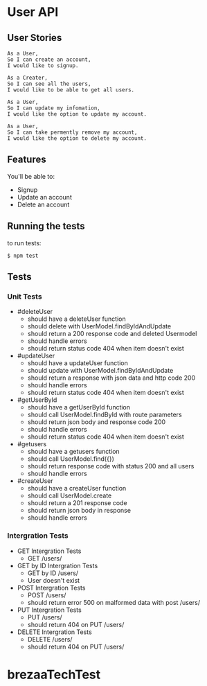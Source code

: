 # User API

## User Stories

```
As a User,
So I can create an account,
I would like to signup.

As a Creater,
So I can see all the users,
I would like to be able to get all users.

As a User,
So I can update my infomation,
I would like the option to update my account.

As a User,
So I can take permently remove my account,
I would like the option to delete my account.
```

## Features

You'll be able to:

- Signup
- Update an account
- Delete an account

## Running the tests

to run tests:

```
$ npm test
```

## Tests 

### Unit Tests

- #deleteUser
  - should have a deleteUser function
  - should delete with UserModel.findByIdAndUpdate
  - should return a 200 response code and deleted Usermodel
  - should handle errors
  - should return status code 404 when item doesn't exist
- #updateUser
  - should have a updateUser function
  - should update with UserModel.findByIdAndUpdate
  - should return a response with json data and http code 200
  - should handle errors
  - should return status code 404 when item doesn't exist
- #getUserById
  - should have a getUserById function
  - should call UserModel.findById with route parameters
  - should return json body and response code 200
  - should handle errors
  - should return status code 404 when item doesn't exist
- #getusers
  - should have a getusers function
  - should call UserModel.find({})
  - should return response code with status 200 and all users
  - should handle errors
- #createUser
  - should have a createUser function
  - should call UserModel.create
  - should return a 201 response code
  - should return json body in response
  - should handle errors


### Intergration Tests

- GET Intergration Tests
  - GET /users/
- GET by ID Intergration Tests
  - GET by ID /users/
  - User doesn't exist
- POST Intergration Tests
  - POST /users/
  - should return error 500 on malformed data with post /users/
- PUT Intergration Tests
  - PUT /users/
  - should return 404 on PUT /users/
- DELETE Intergration Tests
  - DELETE /users/
  - should return 404 on PUT /users/
# brezaaTechTest
